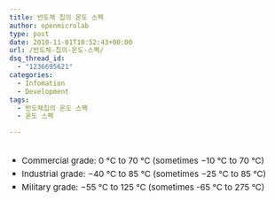 ```yaml
---
title: 반도체 칩의 온도 스펙
author: openmicrolab
type: post
date: 2010-11-01T10:52:43+00:00
url: /반도체-칩의-온도-스펙/
dsq_thread_id:
  - "1236695621"
categories:
  - Infomation
  - Development
tags:
  - 반도체칩의 온도 스펙
  - 온도 스펙

---
```

<span class="Apple-style-span" style="color: rgb(0, 0, 0); font-family: sans-serif; "></p> 

<p style="margin-top: 0.4em; margin-right: 0px; margin-bottom: 0.5em; margin-left: 0px; ">
  <span class="Apple-style-span" style="line-height: 12px; white-space: nowrap;"><font class="Apple-style-span" size="4"><span class="Apple-style-span" style="font-size: 15px;"><br /> </span></font></span>
</p>

<ul style="line-height: 1.5em; list-style-type: square; margin-top: 0.3em; margin-right: 0px; margin-bottom: 0.5em; margin-left: 1.5em; padding-top: 0px; padding-right: 0px; padding-bottom: 0px; padding-left: 0px; list-style-image: url(http://bits.wikimedia.org/skins-1.5/vector/images/bullet-icon.png?1); font-size: 15px; ">
  <li style="margin-bottom: 0.1em; ">
    Commercial grade: 0&nbsp;°C to 70&nbsp;°C (sometimes −10&nbsp;°C to 70&nbsp;°C)
  </li>
  <li style="margin-bottom: 0.1em; ">
    Industrial grade: −40&nbsp;°C to 85&nbsp;°C (sometimes −25&nbsp;°C to 85&nbsp;°C)
  </li>
  <li style="margin-bottom: 0.1em; ">
    Military grade: −55&nbsp;°C to 125&nbsp;°C (sometimes -65&nbsp;°C to 275&nbsp;°C)
  </li>
</ul>

<p>
  </span>
</p>

<div id="__KO_DIC_LAYER__" style="padding-top: 0px; padding-right: 0px; padding-bottom: 0px; padding-left: 0px; position: fixed; z-index: 1e+009; overflow-x: hidden; overflow-y: hidden; border-top-width: 2px; border-right-width: 2px; border-bottom-width: 2px; border-left-width: 2px; border-top-style: solid; border-right-style: solid; border-bottom-style: solid; border-left-style: solid; border-top-color: rgb(51, 51, 119); border-right-color: rgb(51, 51, 119); border-bottom-color: rgb(51, 51, 119); border-left-color: rgb(51, 51, 119); display: none; ">
</div>